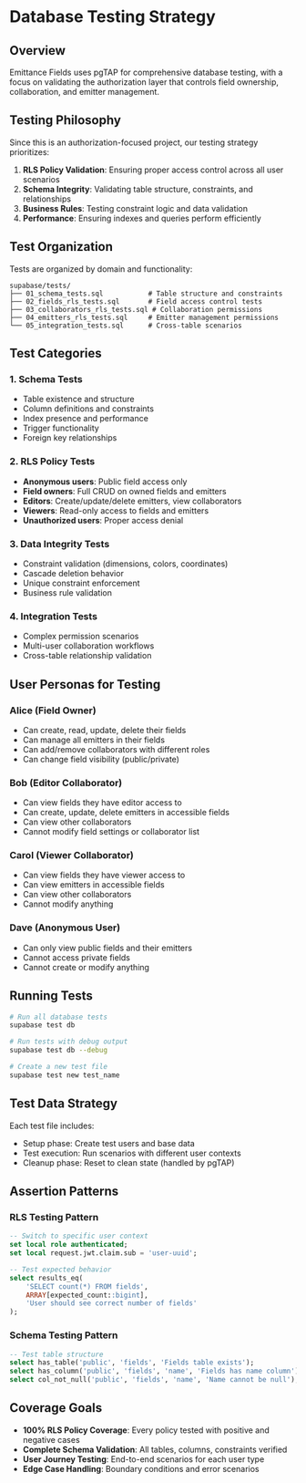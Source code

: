 # Database Testing Strategy

## Overview

Emittance Fields uses pgTAP for comprehensive database testing, with a focus on validating the authorization layer that controls field ownership, collaboration, and emitter management.

## Testing Philosophy

Since this is an authorization-focused project, our testing strategy prioritizes:

1. **RLS Policy Validation**: Ensuring proper access control across all user scenarios
2. **Schema Integrity**: Validating table structure, constraints, and relationships
3. **Business Rules**: Testing constraint logic and data validation
4. **Performance**: Ensuring indexes and queries perform efficiently

## Test Organization

Tests are organized by domain and functionality:

```
supabase/tests/
├── 01_schema_tests.sql           # Table structure and constraints
├── 02_fields_rls_tests.sql       # Field access control tests
├── 03_collaborators_rls_tests.sql # Collaboration permissions
├── 04_emitters_rls_tests.sql     # Emitter management permissions
└── 05_integration_tests.sql      # Cross-table scenarios
```

## Test Categories

### 1. Schema Tests

- Table existence and structure
- Column definitions and constraints
- Index presence and performance
- Trigger functionality
- Foreign key relationships

### 2. RLS Policy Tests

- **Anonymous users**: Public field access only
- **Field owners**: Full CRUD on owned fields and emitters
- **Editors**: Create/update/delete emitters, view collaborators
- **Viewers**: Read-only access to fields and emitters
- **Unauthorized users**: Proper access denial

### 3. Data Integrity Tests

- Constraint validation (dimensions, colors, coordinates)
- Cascade deletion behavior
- Unique constraint enforcement
- Business rule validation

### 4. Integration Tests

- Complex permission scenarios
- Multi-user collaboration workflows
- Cross-table relationship validation

## User Personas for Testing

### Alice (Field Owner)

- Can create, read, update, delete their fields
- Can manage all emitters in their fields
- Can add/remove collaborators with different roles
- Can change field visibility (public/private)

### Bob (Editor Collaborator)

- Can view fields they have editor access to
- Can create, update, delete emitters in accessible fields
- Can view other collaborators
- Cannot modify field settings or collaborator list

### Carol (Viewer Collaborator)

- Can view fields they have viewer access to
- Can view emitters in accessible fields
- Can view other collaborators
- Cannot modify anything

### Dave (Anonymous User)

- Can only view public fields and their emitters
- Cannot access private fields
- Cannot create or modify anything

## Running Tests

```bash
# Run all database tests
supabase test db

# Run tests with debug output
supabase test db --debug

# Create a new test file
supabase test new test_name
```

## Test Data Strategy

Each test file includes:

- Setup phase: Create test users and base data
- Test execution: Run scenarios with different user contexts
- Cleanup phase: Reset to clean state (handled by pgTAP)

## Assertion Patterns

### RLS Testing Pattern

```sql
-- Switch to specific user context
set local role authenticated;
set local request.jwt.claim.sub = 'user-uuid';

-- Test expected behavior
select results_eq(
    'SELECT count(*) FROM fields',
    ARRAY[expected_count::bigint],
    'User should see correct number of fields'
);
```

### Schema Testing Pattern

```sql
-- Test table structure
select has_table('public', 'fields', 'Fields table exists');
select has_column('public', 'fields', 'name', 'Fields has name column');
select col_not_null('public', 'fields', 'name', 'Name cannot be null');
```

## Coverage Goals

- **100% RLS Policy Coverage**: Every policy tested with positive and negative cases
- **Complete Schema Validation**: All tables, columns, constraints verified
- **User Journey Testing**: End-to-end scenarios for each user type
- **Edge Case Handling**: Boundary conditions and error scenarios
